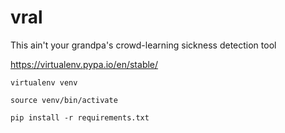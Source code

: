 # vral
This ain't your grandpa's crowd-learning sickness detection tool

https://virtualenv.pypa.io/en/stable/

`virtualenv venv`

`source venv/bin/activate`

`pip install -r requirements.txt`
